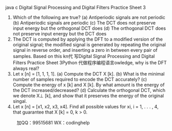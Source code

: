 java c
Digital Signal Processing and Digital Filters
Practice Sheet 3


1) Which of the following are true?
            (a) Antiperiodic signals are not periodic
            (b) Antiperiodic signals are periodic
            (c) The DCT does not preserve input energy but the orthogonal DCT does
            (d) The orthogonal DCT does not preserve input energy but the DCT does
2) The DCT is computed by applying the DFT to a modified version of the original signal; the modified signal is generated by repeating the original signal in reverse order, and inserting a zero in between every pair of samples. Based on this kn代 写Digital Signal Processing and Digital Filters Practice Sheet 3Python
代做程序编程语言owledge, why is the DFT always real?
3) Let x [n] = [1, 1, 1, 1].
            (a) Compute the DCT X [k].
            (b) What is the minimal number of samples required to encode the DCT accurately?
            (c) Compute the energy of x [k] and X [k]. By what amount is the energy of the DCT increased/decreased?
            (d) Calculate the orthogonal DCT, which we denote X⊥ [k], and show that it preserves the energy of the original singal.
4) Let x [n] = [x1, x2, x3, x4]. Find all possible values for xi, i = 1, . . . , 4, that guarantee that X [k] = 0, k > 0.





         
加QQ：99515681  WX：codinghelp
